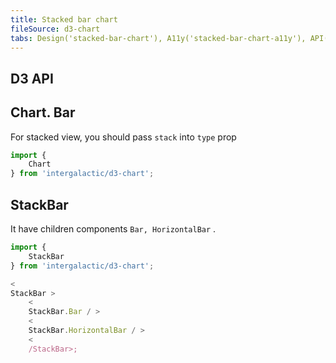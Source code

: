 ```yaml
---
title: Stacked bar chart
fileSource: d3-chart
tabs: Design('stacked-bar-chart'), A11y('stacked-bar-chart-a11y'), API('stacked-bar-chart-api'), Examples('stacked-bar-chart-d3-code'), Changelog('d3-chart-changelog')
---
```


## D3 API

## Chart. Bar

For stacked view, you should pass `stack` into `type` prop

```js
import {
    Chart
} from 'intergalactic/d3-chart';
```

<TypesView type="BarChartProps" :types={...types} />

## StackBar

It have children components `Bar, HorizontalBar` .

```js
import {
    StackBar
} from 'intergalactic/d3-chart';

<
StackBar >
    <
    StackBar.Bar / >
    <
    StackBar.HorizontalBar / >
    <
    /StackBar>;
```

<TypesView type="StackBarProps" :types={...types} />

<script setup>import { data as types } from '@types.data.ts'; </script>

